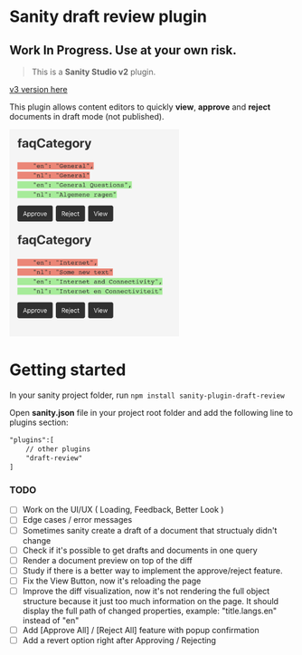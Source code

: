 # Sanity draft review plugin
## Work In Progress. Use at your own risk.


> This is a **Sanity Studio v2** plugin.

[v3 version here](https://www.sanity.io/plugins/sanity-plugin-draft-review-v3)

This plugin allows content editors to quickly **view**, **approve** and **reject** documents in draft mode (not published).


<img src="screenshots/example1.png" alt="drawing" width="300" height="auto"/>

# Getting started

In your sanity project folder, run ``npm install sanity-plugin-draft-review``

Open **sanity.json** file in your project root folder and add the following line to plugins section:

```
"plugins":[
    // other plugins
    "draft-review"
]
```


### TODO

- [ ] Work on the UI/UX ( Loading, Feedback, Better Look )
- [ ] Edge cases / error messages
- [ ] Sometimes sanity create a draft of a document that structualy didn't change
- [ ] Check if it's possible to get drafts and documents in one query 
- [ ] Render a document preview on top of the diff
- [ ] Study if there is a better way to implement the approve/reject feature.
- [ ] Fix the View Button, now it's reloading the page
- [ ] Improve the diff visualization, now it's not rendering the full object structure because it just too much information on the page. It should display the full path of changed properties, example: "title.langs.en" instead of "en"
- [ ] Add [Approve All] / [Reject All] feature with popup confirmation
- [ ] Add a revert option right after Approving / Rejecting